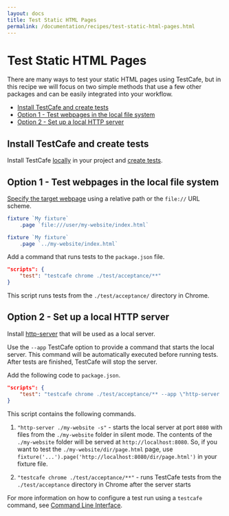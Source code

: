 ```yaml
---
layout: docs
title: Test Static HTML Pages
permalink: /documentation/recipes/test-static-html-pages.html
---
```

# Test Static HTML Pages

There are many ways to test your static HTML pages using TestCafe, but in this recipe
we will focus on two simple methods that use a few other packages and can be easily integrated into your workflow.

* [Install TestCafe and create tests](#install-testcafe-and-create-tests)
* [Option 1 - Test webpages in the local file system](#option-1---test-webpages-in-the-local-file-system)
* [Option 2 - Set up a local HTTP server](#option-2---set-up-a-local-http-server)

## Install TestCafe and create tests

Install TestCafe [locally](../guides/basic-guides/install-testcafe.md#local-installation) in your project and [create tests](../getting-started/README.md#creating-a-test).

## Option 1 - Test webpages in the local file system

[Specify the target webpage](../guides/basic-guides/organize-tests.md#specify-the-start-webpage) using a relative path or the `file://` URL scheme.

```js
fixture `My fixture`
    .page `file:///user/my-website/index.html`
```

```js
fixture `My fixture`
    .page `../my-website/index.html`
```

Add a command that runs tests to the `package.json` file.

```json
"scripts": {
    "test": "testcafe chrome ./test/acceptance/**"
}
```

This script runs tests from the `./test/acceptance/` directory in Chrome.

## Option 2 - Set up a local HTTP server

Install [http-server](https://github.com/indexzero/http-server) that will be used as a local server.

Use the `--app` TestCafe option to provide a command that starts the local server.
This command will be automatically executed before running tests. After tests are finished, TestCafe will stop the server.

Add the following code to `package.json`.

```json
"scripts": {
    "test": "testcafe chrome ./test/acceptance/** --app \"http-server ./my-website -s\""
}
```

This script contains the following commands.

1. `"http-server ./my-website -s"` - starts the local server at port `8080` with files from the `./my-website` folder in silent mode.
 The contents of the `./my-website` folder will be served at `http://localhost:8080`. So, if you want to test the `./my-website/dir/page.html` page,
 use `fixture('...').page('http://localhost:8080/dir/page.html')` in your fixture file.

2. `"testcafe chrome ./test/acceptance/**"` - runs TestCafe tests from the `./test/acceptance` directory in Chrome after the server starts

For more information on how to configure a test run using a `testcafe` command, see [Command Line Interface](../reference/command-line-interface.md).
